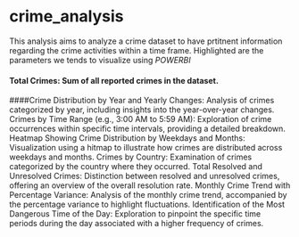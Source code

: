 # crime_analysis
This analysis aims to analyze a crime dataset to have prtitnent information regarding the crime activities within a time frame.
Highlighted are the parameters we tends to visualize using _POWERBI_
#### Total Crimes: Sum of all reported crimes in the dataset.
####Crime Distribution by Year and Yearly Changes: Analysis of crimes categorized by year, including insights into the year-over-year changes.
Crimes by Time Range (e.g., 3:00 AM to 5:59 AM): Exploration of crime occurrences within specific time intervals, providing a detailed breakdown.
Heatmap Showing Crime Distribution by Weekdays and Months: Visualization using a hitmap to illustrate how crimes are distributed across weekdays and months.
Crimes by Country: Examination of crimes categorized by the country where they occurred.
Total Resolved and Unresolved Crimes: Distinction between resolved and unresolved crimes, offering an overview of the overall resolution rate.
Monthly Crime Trend with Percentage Variance: Analysis of the monthly crime trend, accompanied by the percentage variance to highlight fluctuations.
Identification of the Most Dangerous Time of the Day: Exploration to pinpoint the specific time periods during the day associated with a higher frequency of crimes.


